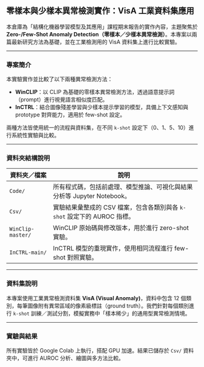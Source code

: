 

##  零樣本與少樣本異常檢測實作：VisA 工業資料集應用

本倉庫為「結構化機器學習模型及其應用」課程期末報告的實作內容，主題聚焦於 **Zero-/Few-Shot Anomaly Detection（零樣本／少樣本異常檢測）**。本專案以兩篇最新研究方法為基礎，並在工業檢測用的 VisA 資料集上進行比較實驗。

---

###  專案簡介

本實驗實作並比較了以下兩種異常檢測方法：

* **WinCLIP**：以 CLIP 為基礎的零樣本異常檢測方法，透過語意提示詞（prompt）進行視覺語言相似度匹配。
* **InCTRL**：結合圖像殘差學習與少樣本提示學習的模型，具備上下文感知與 prototype 對齊能力，適用於 few-shot 設定。

兩種方法皆使用統一的流程與資料集，在不同 `k-shot` 設定下（0、1、5、10）進行系統性實驗與比較。

---

###  資料夾結構說明

| 資料夾／檔案            | 說明                                              |
| ----------------- | ----------------------------------------------- |
| `Code/`           | 所有程式碼，包括前處理、模型推論、可視化與結果分析等 Jupyter Notebook。    |
| `Csv/`            | 實驗結果彙整成的 CSV 檔案，包含各類別與各 `k-shot` 設定下的 AUROC 指標。 |
| `WinClip-master/` | WinCLIP 原始碼與修改版本，用於進行 zero-shot 實驗。             |
| `InCTRL-main/`    | InCTRL 模型的重現實作，使用相同流程進行 few-shot 對照實驗。          |           |

---

###  資料集說明

本專案使用工業異常檢測資料集 **VisA (Visual Anomaly)**，資料中包含 12 個類別，每筆圖像附有異常區域的像素級標註（ground truth）。我們針對每個類別進行 `k-shot` 訓練／測試分割，模擬實務中「樣本稀少」的通用型異常檢測情境。

---

###  實驗與結果

所有實驗皆於 Google Colab 上執行，搭配 GPU 加速。結果已儲存於 `Csv/` 資料夾中，可進行 AUROC 分析、繪圖與多方法比較。

